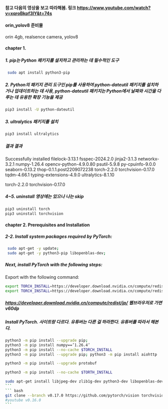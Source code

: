 ####  참고  다음의 영상을 보고 따라해봄.  링크 https://www.youtube.com/watch?v=xqroBkpf3lY&t=74s


#### orin_yolov8 준비물
orin 4gb, realsence camera, yolov8
#### chapter 1.
##### 1. pip는 Python 패키지를 설치하고 관리하는 데 필수적인 도구
``` bash
 sudo apt install python3-pip 
```
##### 2. Python의 패키지 관리 도구인 pip를 사용하여 python-dateutil 패키지를 설치하거나 업데이트하는 데 사용, python-dateutil 패키지는 Python에서 날짜와 시간을 다루는 데 유용한 확장 기능을 제공
``` bash
pip3 install -U python-dateutil
```
##### 3. ultralytics 패키지를 설치
``` bash
pip3 install ultralytics
```
##### 결과 결과
 Successfully installed filelock-3.13.1 fsspec-2024.2.0 jinja2-3.1.3 networkx-3.2.1 numpy-1.26.4 opencv-python-4.9.0.80 psutil-5.9.8 py-cpuinfo-9.0.0 seaborn-0.13.2 thop-0.1.1.post2209072238 torch-2.2.0 torchvision-0.17.0 tqdm-4.66.1 typing-extensions-4.9.0 ultralytics-8.1.10

torch-2.2.0 torchvision-0.17.0
##### 4~5. uninstall 영상에는 있으나 나는 skip

``` bash
pip3 uninstall torch
pip3 uninstall torchvision
```

#### chapter 2. Prerequisites and Installation
##### 2-2. Install system packages required by PyTorch:

``` bash
 sudo apt-get -y update; 
 sudo apt-get -y python3-pip libopenblas-dev;
```

##### Next, install PyTorch with the following steps:
Export with the following command:


``` bash
export TORCH_INSTALL=https://developer.download.nvidia.cn/compute/redist/jp/v511/pytorch/torch-2.0.0+nv23.05-cp38-cp38-linux_aarch64.whl
export TORCH_INSTALL=https://developer.download.nvidia.cn/compute/redist/jp/v60dp/pytorch/torch-2.2.0a0+6a974be.nv23.11-cp310-cp310-linux_aarch64.whl

```
##### https://developer.download.nvidia.cn/compute/redist/jp/ 웹브라우저로 가면 v60dp
##### Install PyTorch. 사이트랑 다르다.  유튜버는 다른 걸 하라한다. 유튜버를 따라서 해본다.

```` bash
python3 -m pip install --upgrade pip; 
python3 -m pip install numpy==’1.26.4’ 
python3 -m pip install --no-cache $TORCH_INSTALL
python3 -m pip install --upgrade pip; python3 -m pip install aiohttp

python3 -m pip install --upgrade protobuf

python3 -m pip install --no-cache $TORTH_INSTALL

sudo apt-get install libjpeg-dev zlib1g-dev python3-dev libopenblas-dev libavformat-dev libswscale-dev
```
``` bash
git clone --branch v0.17.0 https://github.com/pytorch/vision torchvision
#youtube v0.16.0
```


